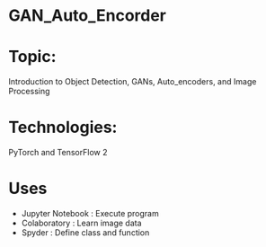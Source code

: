 # GAN_Auto_Encorder

# Topic:
Introduction to Object Detection, GANs, Auto_encoders, and Image Processing

# Technologies:
PyTorch and TensorFlow 2

# Uses
- Jupyter Notebook : Execute program
- Colaboratory : Learn image data
- Spyder : Define class and function
